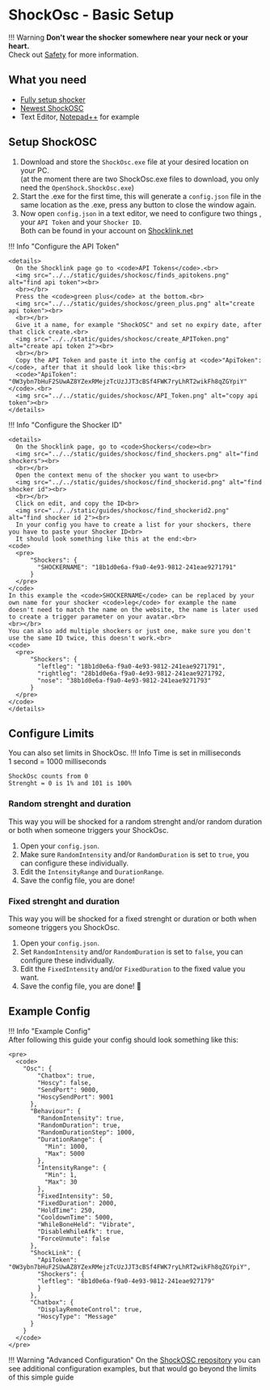 # ShockOsc - Basic Setup

!!! Warning
    **Don't wear the shocker somewhere near your neck or your heart.**  
    Check out [Safety](../safety/safety-rules.md) for more information.  
    
## What you need

- [Fully setup shocker](openshock-first-setup.md)
- [Newest ShockOSC](https://github.com/OpenShock/ShockOsc/releases)
- Text Editor, [Notepad++](https://notepad-plus-plus.org/) for example

## Setup ShockOSC
1. Download and store the ``ShockOsc.exe`` file at your desired location on your PC.  
   (at the moment there are two ShockOsc.exe files to download, you only need the ``OpenShock.ShockOsc.exe``)  
2. Start the .exe for the first time, this will generate a ``config.json`` file in the same location as the .exe, press any button to close the window again.
3. Now open ``config.json`` in a text editor, we need to configure two things , your ``API Token`` and your ``Shocker ID``.  
Both can be found in your account on [Shocklink.net](https://shocklink.net/)

!!! Info "Configure the API Token"

    <details>
      On the Shocklink page go to <code>API Tokens</code>.<br>
      <img src="../../static/guides/shockosc/finds_apitokens.png" alt="find api token"><br>
      <br></br>
      Press the <code>green plus</code> at the bottom.<br>
      <img src="../../static/guides/shockosc/green_plus.png" alt="create api token"><br>
      <br></br>
      Give it a name, for example "ShockOSC" and set no expiry date, after that click create.<br>
      <img src="../../static/guides/shockosc/create_APIToken.png" alt="create api token 2"><br>
      <br></br>
      Copy the API Token and paste it into the config at <code>"ApiToken":</code>, after that it should look like this:<br>
      <code>"ApiToken": "0W3ybn7bHuF2SUwAZ8YZexRMejzTcUzJJT3cBSf4FWK7ryLhRT2wikFh8qZGYpiY"</code>.<br>
      <img src="../../static/guides/shockosc/API_Token.png" alt="copy api token"><br>
    </details>


!!! Info "Configure the Shocker ID"

    <details>
      On the Shocklink page, go to <code>Shockers</code><br>
      <img src="../../static/guides/shockosc/find_shockers.png" alt="find shockers"><br>
      <br></br>
      Open the context menu of the shocker you want to use<br>
      <img src="../../static/guides/shockosc/find_shockerid.png" alt="find shocker id"><br>
      <br></br>
      Click on edit, and copy the ID<br>
      <img src="../../static/guides/shockosc/find_shockerid2.png" alt="find shocker id 2"><br>
      In your config you have to create a list for your shockers, there you have to paste your Shocker ID<br>
      It should look something like this at the end:<br>
    <code>
      <pre>
          "Shockers": {
            "SHOCKERNAME": "18b1d0e6a-f9a0-4e93-9812-241eae9271791"
          }
      </pre>
    </code>
    In this example the <code>SHOCKERNAME</code> can be replaced by your own name for your shocker <code>leg</code> for example the name doesn't need to match the name on the website, the name is later used to create a trigger parameter on your avatar.<br>
    <br></br>
    You can also add multiple shockers or just one, make sure you don't use the same ID twice, this doesn't work.<br>
    <code>
      <pre>
          "Shockers": {
            "leftleg": "18b1d0e6a-f9a0-4e93-9812-241eae9271791", 
            "rightleg": "28b1d0e6a-f9a0-4e93-9812-241eae9271792,
            "nose": "38b1d0e6a-f9a0-4e93-9812-241eae9271793"
          }
      </pre>
    </code>
    </details>

## Configure Limits
You can also set limits in ShockOsc. 
!!! Info
    Time is set in milliseconds  
    1 second = 1000 milliseconds  
    
    ShockOsc counts from 0  
    Strenght = 0 is 1% and 101 is 100%

### Random strenght and duration
This way you will be shocked for a random strenght and/or random duration or both when someone triggers your ShockOsc.  

1. Open your ``config.json``.
2. Make sure ``RandomIntensity`` and/or ``RandomDuration`` is set to ``true``, you can configure these individually. 
3. Edit the ``IntensityRange`` and ``DurationRange``.
4. Save the config file, you are done!

### Fixed strenght and duration
This way you will be shocked for a fixed strenght or duration or both when someone triggers you ShockOsc.  

1. Open your ``config.json``.
2. Set ``RandomIntensity`` and/or ``RandomDuration`` is set to ``false``, you can configure these individually. 
3. Edit the ``FixedIntensity`` and/or ``FixedDuration`` to the fixed value you want.
4. Save the config file, you are done! 🎉  

## Example Config
!!! Info "Example Config"  
    After following this guide your config should look something like this:  

    <pre>
      <code>
        "Osc": {
            "Chatbox": true,
            "Hoscy": false,
            "SendPort": 9000,
            "HoscySendPort": 9001
          },
          "Behaviour": {
            "RandomIntensity": true,
            "RandomDuration": true,
            "RandomDurationStep": 1000,
            "DurationRange": {
              "Min": 1000,
              "Max": 5000
            },
            "IntensityRange": {
              "Min": 1,
              "Max": 30
            },
            "FixedIntensity": 50,
            "FixedDuration": 2000,
            "HoldTime": 250,
            "CooldownTime": 5000,
            "WhileBoneHeld": "Vibrate",
            "DisableWhileAfk": true,
            "ForceUnmute": false
          },
          "ShockLink": {
            "ApiToken": "0W3ybn7bHuF2SUwAZ8YZexRMejzTcUzJJT3cBSf4FWK7ryLhRT2wikFh8qZGYpiY",
            "Shockers": {
            "leftleg": "8b1d0e6a-f9a0-4e93-9812-241eae927179"
            }
          },
          "Chatbox": {
            "DisplayRemoteControl": true,
            "HoscyType": "Message"
          }
        }
      </code>
    </pre>


!!! Warning "Advanced Configuration"
    On the [ShockOSC repository](https://github.com/OpenShock/ShockOsc) you can see additional configuration examples, but that would go beyond the limits of this simple guide  
